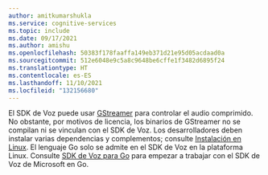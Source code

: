 ```yaml
---
author: amitkumarshukla
ms.service: cognitive-services
ms.topic: include
ms.date: 09/17/2021
ms.author: amishu
ms.openlocfilehash: 50383f178faaffa149eb371d21e95d05acdaad0a
ms.sourcegitcommit: 512e6048e9c5a8c9648be6cffe1f3482d6895f24
ms.translationtype: HT
ms.contentlocale: es-ES
ms.lasthandoff: 11/10/2021
ms.locfileid: "132156680"
---
```

El SDK de Voz puede usar [GStreamer](https://gstreamer.freedesktop.org) para controlar el audio comprimido. No obstante, por motivos de licencia, los binarios de GStreamer no se compilan ni se vinculan con el SDK de Voz. Los desarrolladores deben instalar varias dependencias y complementos; consulte [Instalación en Linux](https://gstreamer.freedesktop.org/documentation/installing/on-linux.html?gi-language=c). El lenguaje Go solo se admite en el SDK de Voz en la plataforma Linux. Consulte [SDK de Voz para Go](../../../../quickstarts/setup-platform.md?pivots=programming-language-go&tabs=dotnet%252cwindows%252cjre%252cbrowser) para empezar a trabajar con el SDK de Voz de Microsoft en Go. 

